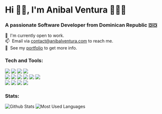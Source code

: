 <h1>Hi 👋🏽, I'm Anibal Ventura 👨🏽‍💻</h1>
<h3>A passionate Software Developer from Dominican Republic 🇩🇴</h3>

<div>
  🔭 &nbsp;I'm currently open to work. <br>
  📫 &nbsp;Email via <a href="mailto:contact@anibalventura.com">contact@anibalventura.com</a> to reach me. <br>
  📝 &nbsp;See my <a href="https://anibalventura.com">portfolio</a> to get more info. <br>
</div>

<h3>Tech and Tools:</h3>

<div>
  <img src = "https://img.shields.io/badge/-JavaScript-F7DF1E?style=flat&logo=javascript&logoColor=white">
  <img src = "https://img.shields.io/badge/-TypeScript-3178C6?style=flat&logo=typescript&logoColor=white">
  <img src="https://img.shields.io/badge/-NodeJS-339933?style=flat&logo=node.js&logoColor=FFFFFF">
  <img src="https://img.shields.io/badge/-ExpressJS-000000?style=flat&logo=express&logoColor=FFFFFF">
</div>

<div>
  <img src="https://img.shields.io/badge/-MSSQL-CC2927?style=flat&logo=microsoft-sql-server&logoColor=FFFFFF">
  <img src="http://img.shields.io/badge/-OracleDB-F80000?style=flat&logo=oracle&logoColor=white">
  <img src="http://img.shields.io/badge/-MySQL-4479A1?style=flat&logo=mysql&logoColor=white">
  <img src="http://img.shields.io/badge/-PostgreSQL-4169E1?style=flat&logo=postgresql&logoColor=white">
  <img src="http://img.shields.io/badge/-MongoDB-47A248?style=flat&logo=mongodb&logoColor=white">
  <img src="https://img.shields.io/badge/-Firebase-FFCA28?style=flat&logo=firebase&logoColor=FFFFFF">
</div>

<div>
  <img src="https://img.shields.io/badge/-Docker-2496ED?style=flat&logo=docker&logoColor=FFFFFF">
  <img src="https://img.shields.io/badge/-VS Code-007ACC?style=flat&logo=visualstudiocode&logoColor=FFFFFF">
  <img src="https://img.shields.io/badge/-Postman-FF6C37?style=flat&logo=postman&logoColor=FFFFFF">
  <img src="https://img.shields.io/badge/-Linux-FCC624?style=flat&logo=linux&logoColor=FFFFFF">
</div>

<h3>Stats:</h3>

<div>
  <p>
    <img src="https://github-readme-stats.vercel.app/api?username=anibalventura&show_icons=true&theme=tokyonight" alt="Github Stats" />
    <span> </span>
    <img src="https://github-readme-stats.vercel.app/api/top-langs/?username=anibalventura&theme=tokyonight&layout=compact" alt="Most Used Languages" />
  </p>
</div>
